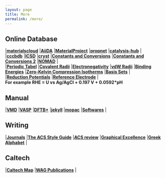 ```yaml
---
layout: page
title: More
permalink: /more/
---
```


## **Online Database**
|[**materialscloud**](https://www.materialscloud.org/)
|[**AiiDA**](http://www.aiida.net/team/)
|[**MaterialProject**](https://materialsproject.org/)
|[**propnet**](https://propnet.lbl.gov/)
|[**catalysis-hub**](https://www.catalysis-hub.org/)
|  
|[**cccbdb**](https://cccbdb.nist.gov/introx.asp)
|[**ICSD**](https://icsd.fiz-karlsruhe.de/search/basic.xhtml;jsessionid=B6E155DB8CCB50FA6FDA8AC46FBC7954)
|[**cryst**](https://www.cryst.ehu.es/cryst/compstru.html)
|[**Constants and Conversions**](http://web.utk.edu/~rcompton/constants)
|[**Constants and Conversions 2**](http://halas.rice.edu/conversions)
|[**NOMAD**](https://nomad-coe.eu/)
|  
|[**Periodic Tabel**](http://www.rsc.org/periodic-table)
|[**Covalent Radii**](http://tcheng.org/more/valence/)
|[**Electronegativity**](http://www.mikeblaber.org/oldwine/chm1045/notes/Bonding/Polarity/Bond05.htm)
|[**vdW Radii**](http://periodictable.com/Properties/A/VanDerWaalsRadius.v.html)
|[**Binding Energies**](http://pubs.acs.org/doi/pdfplus/10.1021/acs.jpcc.6b06154)
|[**Zero-Kelvin Compression Isotherms**](http://aip.scitation.org/doi/abs/10.1063/1.4963086)
|[**Basis Sets**](https://bse.pnl.gov/bse/portal)
|  
|[**Reduction Potentials**](http://folk.ntnu.no/andersty/2.%20Klasse/KJ1042%20Termodynamikk%20med%20lab/Lab/Oppgave%205%20-%20Standard%20reduksjonspotensial/Rapportfiler/E0.pdf)
|[**Reference Electrode**](https://en.wikipedia.org/wiki/Reference_electrode)
|  
**For example RHE = U vs Ag/AgCl + 0.197 V + 0.0592*pH**  

## **Manual**
|[**VMD**](http://www.ks.uiuc.edu/Research/vmd/current/ug/)
|[**VASP**](http://cms.mpi.univie.ac.at/vasp/vasp/vasp.html)
|[**DFTB+**](https://www.dftbplus.org/documentation/)
|[**jekyll**](https://jekyllrb.com/)
|[**mopac**](http://openmopac.net/manual/)
|[**Softwares**](http://www.tcheng.org/more/softwares)
|  

## **Writing**
|[**Journals**](http://tcheng.org/journals/)
|[**The ACS Style Guide**](http://pubs.acs.org/isbn/9780841239999)
|[**ACS review**](https://www.acsreviewerlab.org/?elqTrackId=6fa9455f4dce4e98bd4728edbc0f86db&elq=7393f4bfd9cc458aa115e2eedceee673&elqaid=5672&elqat=1&elqCampaignId=1840)
|[**Graphical Excellence**](http://pubs.acs.org/doi/pdfplus/10.1021/jz500997e)
|[**Greek Alphabet**](http://www.omniglot.com/images/writing/classical_attic.gif)
|

## **Caltech**
|[**Caltech Map**](http://s3-us-west-1.amazonaws.com/www-prod-storage.cloud.caltech.edu/Caltech_Map.pdf)
|[**WAG Publications**](http://authors.library.caltech.edu/view/person-az/Goddard-W-A-III.html)
|


